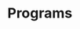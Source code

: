 # Programs











































































































